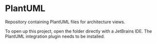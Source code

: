 # PlantUML
Repository containing PlantUML files for architecture views.

To open up this project, open the folder directly with a JetBrains IDE. The PlantUML integration plugin needs to be installed.
